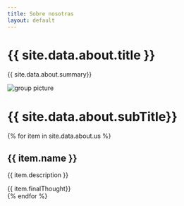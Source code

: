 ```yaml
---
title: Sobre nosotras
layout: default
---
```


<div class="about-us-container">
  <div class="title-container">
    <h1>{{ site.data.about.title }}</h1>
    <p>{{ site.data.about.summary}}</p>
  </div>
  <div>
     <img alt="group picture">
  </div>
</div>
<div class="about-us-content-container">
  <div class="title-container">
    <h1>{{ site.data.about.subTitle}}</h1>
  </div>
  {% for item in site.data.about.us %}
  <div>
    <h2>{{ item.name }}</h2>
    <p>{{ item.description }}</p>
    <span>{{ item.finalThought}}</span>
  </div>
  {% endfor %}  
</div>